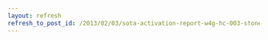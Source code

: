 ```yaml
---
layout: refresh
refresh_to_post_id: /2013/02/03/sota-activation-report-w4g-hc-003-stone-mountain
---
```

